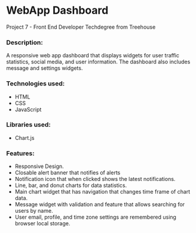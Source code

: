 # WebApp Dashboard
Project 7 - Front End Developer Techdegree from Treehouse


### Description:
A responsive web app dashboard that displays widgets for user traffic statistics, social media, and user information.  The dashboard also includes message and settings widgets.


### Technologies used:
- HTML
- CSS
- JavaScript


### Libraries used:
- Chart.js


### Features:
-	Responsive Design.
-	Closable alert banner that notifies of alerts
-	Notification icon that when clicked shows the latest notifications.
-	Line, bar, and donut charts for data statistics.
-	Main chart widget that has navigation that changes time frame of chart data.
-	Message widget with validation and feature that allows searching for users by name.
-	User email, profile, and time zone settings are remembered using browser local storage.
